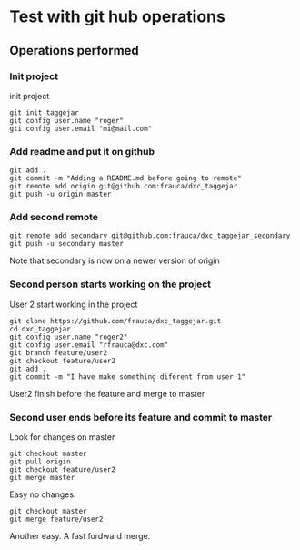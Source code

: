 # Test with git hub operations


## Operations performed


### Init project

init project

```shell
git init taggejar
git config user.name "roger"
gti config user.email "mi@mail.com"
```

### Add readme and put it on github

```shell
git add .
git commit -m "Adding a README.md before going to remote"
git remote add origin git@github.com:frauca/dxc_taggejar
git push -u origin master
```
### Add second remote


```shell
git remote add secondary git@github.com:frauca/dxc_taggejar_secondary
git push -u secondary master
```

Note that secondary is now on a newer version of origin

### Second person starts working on the project

User 2 start working in the project

```shell
git clone https://github.com/frauca/dxc_taggejar.git
cd dxc_taggejar
git config user.name "roger2"
git config user.email "rfrauca@dxc.com"
git branch feature/user2
git checkout feature/user2
git add .
git commit -m "I have make something diferent from user 1"
```

User2 finish before the feature and merge to master

### Second user ends before its feature and commit to master

Look for changes on master

```shell
git checkout master
git pull origin
git checkout feature/user2
git merge master
```

Easy no changes.
```shell
git checkout master
git merge feature/user2
```

Another easy. A fast fordward merge.


